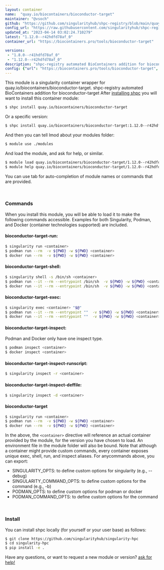 ```yaml
---
layout: container
name:  "quay.io/biocontainers/bioconductor-target"
maintainer: "@vsoch"
github: "https://github.com/singularityhub/shpc-registry/blob/main/quay.io/biocontainers/bioconductor-target/container.yaml"
config_url: "https://raw.githubusercontent.com/singularityhub/shpc-registry/main/quay.io/biocontainers/bioconductor-target/container.yaml"
updated_at: "2023-04-14 03:02:24.710279"
latest: "1.12.0--r42hdfd78af_0"
container_url: "https://biocontainers.pro/tools/bioconductor-target"

versions:
 - "1.8.0--r41hdfd78af_0"
 - "1.12.0--r42hdfd78af_0"
description: "shpc-registry automated BioContainers addition for bioconductor-target"
config: {"url": "https://biocontainers.pro/tools/bioconductor-target", "maintainer": "@vsoch", "description": "shpc-registry automated BioContainers addition for bioconductor-target", "latest": {"1.12.0--r42hdfd78af_0": "sha256:830a82022c4535909f51e82ca160adad94992eb4820d9541d71cc0a0ca6528bc"}, "tags": {"1.8.0--r41hdfd78af_0": "sha256:c10438260530a2fe354e7904a8e72182d101aadce84916ad8758684b999f807a", "1.12.0--r42hdfd78af_0": "sha256:830a82022c4535909f51e82ca160adad94992eb4820d9541d71cc0a0ca6528bc"}, "docker": "quay.io/biocontainers/bioconductor-target"}
---
```


This module is a singularity container wrapper for quay.io/biocontainers/bioconductor-target.
shpc-registry automated BioContainers addition for bioconductor-target
After [installing shpc](#install) you will want to install this container module:


```bash
$ shpc install quay.io/biocontainers/bioconductor-target
```

Or a specific version:

```bash
$ shpc install quay.io/biocontainers/bioconductor-target:1.12.0--r42hdfd78af_0
```

And then you can tell lmod about your modules folder:

```bash
$ module use ./modules
```

And load the module, and ask for help, or similar.

```bash
$ module load quay.io/biocontainers/bioconductor-target/1.12.0--r42hdfd78af_0
$ module help quay.io/biocontainers/bioconductor-target/1.12.0--r42hdfd78af_0
```

You can use tab for auto-completion of module names or commands that are provided.

<br>

### Commands

When you install this module, you will be able to load it to make the following commands accessible.
Examples for both Singularity, Podman, and Docker (container technologies supported) are included.

#### bioconductor-target-run:

```bash
$ singularity run <container>
$ podman run --rm  -v ${PWD} -w ${PWD} <container>
$ docker run --rm  -v ${PWD} -w ${PWD} <container>
```

#### bioconductor-target-shell:

```bash
$ singularity shell -s /bin/sh <container>
$ podman run --it --rm --entrypoint /bin/sh  -v ${PWD} -w ${PWD} <container>
$ docker run --it --rm --entrypoint /bin/sh  -v ${PWD} -w ${PWD} <container>
```

#### bioconductor-target-exec:

```bash
$ singularity exec <container> "$@"
$ podman run --it --rm --entrypoint ""  -v ${PWD} -w ${PWD} <container> "$@"
$ docker run --it --rm --entrypoint ""  -v ${PWD} -w ${PWD} <container> "$@"
```

#### bioconductor-target-inspect:

Podman and Docker only have one inspect type.

```bash
$ podman inspect <container>
$ docker inspect <container>
```

#### bioconductor-target-inspect-runscript:

```bash
$ singularity inspect -r <container>
```

#### bioconductor-target-inspect-deffile:

```bash
$ singularity inspect -d <container>
```



#### bioconductor-target

```bash
$ singularity run <container>
$ podman run --rm  -v ${PWD} -w ${PWD} <container>
$ docker run --rm  -v ${PWD} -w ${PWD} <container>
```


In the above, the `<container>` directive will reference an actual container provided
by the module, for the version you have chosen to load. An environment file in the
module folder will also be bound. Note that although a container
might provide custom commands, every container exposes unique exec, shell, run, and
inspect aliases. For anycommands above, you can export:

 - SINGULARITY_OPTS: to define custom options for singularity (e.g., --debug)
 - SINGULARITY_COMMAND_OPTS: to define custom options for the command (e.g., -b)
 - PODMAN_OPTS: to define custom options for podman or docker
 - PODMAN_COMMAND_OPTS: to define custom options for the command

<br>

### Install

You can install shpc locally (for yourself or your user base) as follows:

```bash
$ git clone https://github.com/singularityhub/singularity-hpc
$ cd singularity-hpc
$ pip install -e .
```

Have any questions, or want to request a new module or version? [ask for help!](https://github.com/singularityhub/singularity-hpc/issues)